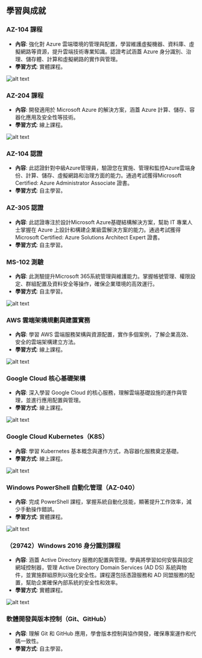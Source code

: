 ## 學習與成就

### AZ-104 課程
- **內容**: 強化對 Azure 雲端環境的管理與配置，學習維護虛擬機器、資料庫、虛擬網路等資源，提升雲端技術專業知識。認證考試涵蓋 Azure 身分識別、治理、儲存體、計算和虛擬網路的實作與管理。
- **學習方式**: 實體課程。

![alt text](images/az-104.png)
### AZ-204 課程
- **內容**: 開發適用於 Microsoft Azure 的解決方案，涵蓋 Azure 計算、儲存、容器化應用及安全性等技術。
- **學習方式**: 線上課程。

![alt text](images/az-204.png)
### AZ-104 認證
- **內容**: 此認證針對中級Azure管理員，驗證您在實施、管理和監控Azure雲端身份、計算、儲存、虛擬網路和治理方面的能力。通過考試獲得Microsoft Certified: Azure Administrator Associate 證書。
- **學習方式**: 自主學習。
### AZ-305 認證
- **內容**: 此認證專注於設計Microsoft Azure基礎結構解決方案，幫助 IT 專業人士掌握在 Azure 上設計和構建企業級雲解決方案的能力。通過考試獲得Microsoft Certified: Azure Solutions Architect Expert 證書。
- **學習方式**: 自主學習。
### MS-102 測驗
- **內容**: 此測驗提升Microsoft 365系統管理與維護能力。掌握帳號管理、權限設定、群組配置及資料安全等操作，確保企業環境的高效運行。
- **學習方式**: 自主學習。

![alt text](images/microsoft.png)
### AWS 雲端架構規劃與建置實務
- **內容**: 學習 AWS 雲端服務架構與資源配置，實作多個案例，了解企業高效、安全的雲端架構建立方法。
- **學習方式**: 線上課程。

![alt text](images/aws-basic.png)
### Google Cloud 核心基礎架構
- **內容**: 深入學習 Google Cloud 的核心服務，理解雲端基礎設施的運作與管理，並進行應用配置與管理。
- **學習方式**: 線上課程。

![alt text](images/gcp-basic.png)
### Google Cloud Kubernetes（K8S）
- **內容**: 學習 Kubernetes 基本概念與運作方式，為容器化服務奠定基礎。
- **學習方式**: 線上課程。

![alt text](images/gcp-k8s.png)
### Windows PowerShell 自動化管理（AZ-040）
- **內容**: 完成 PowerShell 課程，掌握系統自動化技能，顯著提升工作效率，減少手動操作錯誤。
- **學習方式**: 實體課程。

![alt text](images/az-040.png)
### （29742）Windows 2016 身分識別課程
- **內容**: 涵蓋 Active Directory 服務的配置與管理。學員將學習如何安裝與設定網域控制器，管理 Active Directory Domain Services (AD DS) 系統與物件，並實施群組原則以強化安全性。課程還包括憑證服務和 AD 同盟服務的配置，幫助企業確保內部系統的安全性和效率。
- **學習方式**: 實體課程。

![alt text](images/ws-2016.png)
### 軟體開發與版本控制（Git、GitHub）
- **內容**: 理解 Git 和 GitHub 應用，學會版本控制與協作開發，確保專案運作和代碼一致性。
- **學習方式**: 自主學習。
